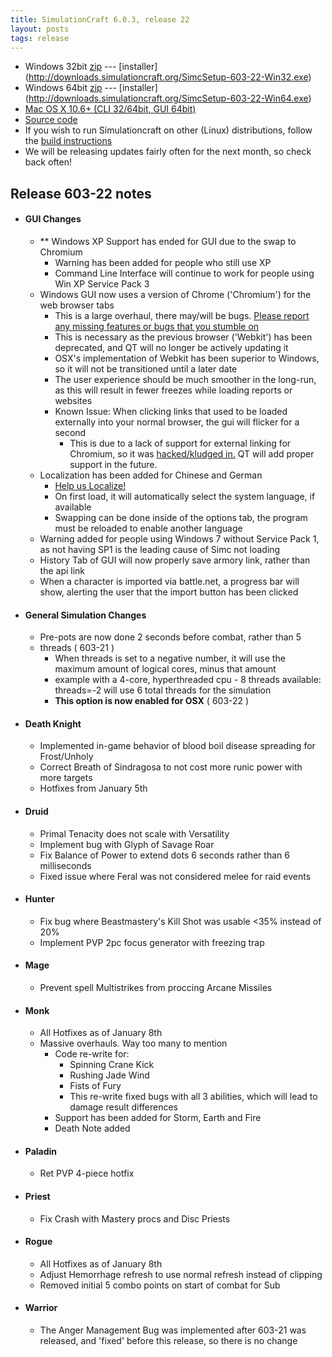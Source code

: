 ```yaml
---
title: SimulationCraft 6.0.3, release 22
layout: posts
tags: release
---
```

* Windows 32bit [zip](http://downloads.simulationcraft.org/simc-603-22-win32.zip) ---  [installer] (http://downloads.simulationcraft.org/SimcSetup-603-22-Win32.exe)
* Windows 64bit [zip](http://downloads.simulationcraft.org/simc-603-22-win64.zip) ---  [installer] (http://downloads.simulationcraft.org/SimcSetup-603-22-Win64.exe)
* [Mac OS X 10.6+ (CLI 32/64bit, GUI 64bit)](http://downloads.simulationcraft.org/simc-603-22-osx-x86.dmg)
* [Source code](http://downloads.simulationcraft.org/simc-603-22-source.zip)
* If you wish to run Simulationcraft on other (Linux) distributions, follow the [build instructions](http://code.google.com/p/simulationcraft/wiki/HowToBuild)
* We will be releasing updates fairly often for the next month, so check back often!
## Release 603-22 notes
* #### GUI Changes
  * ** Windows XP Support has ended for GUI due to the swap to Chromium 
    * Warning has been added for people who still use XP
	* Command Line Interface will continue to work for people using Win XP Service Pack 3
  * Windows GUI now uses a version of Chrome ('Chromium') for the web browser tabs
    * This is a large overhaul, there may/will be bugs. [Please report any missing features or bugs that you stumble on](https://code.google.com/p/simulationcraft/issues/list)
    * This is necessary as the previous browser ('Webkit') has been deprecated, and QT will no longer be actively updating it
    * OSX's implementation of Webkit has been superior to Windows, so it will not be transitioned until a later date
    * The user experience should be much smoother in the long-run, as this will result in fewer freezes while loading reports or websites
    * Known Issue: When clicking links that used to be loaded externally into your normal browser, the gui will flicker for a second
      * This is due to a lack of support for external linking for Chromium, so it was [hacked/kludged in.](https://code.google.com/p/simulationcraft/source/detail?r=31c2ffd8c0ca7eaf21dc70ac536f5b32c3a97fb4) QT will add proper support in the future. 
  * Localization has been added for Chinese and German
    * [Help us Localize!](https://code.google.com/p/simulationcraft/wiki/Localization)
	* On first load, it will automatically select the system language, if available
    * Swapping can be done inside of the options tab, the program must be reloaded to enable another language
  * Warning added for people using Windows 7 without Service Pack 1, as not having SP1 is the leading cause of Simc not loading  
  * History Tab of GUI will now properly save armory link, rather than the api link
  * When a character is imported via battle.net, a progress bar will show, alerting the user that the import button has been clicked
* #### General Simulation Changes
  * Pre-pots are now done 2 seconds before combat, rather than 5
  * threads ( 603-21 )
    * When threads is set to a negative number, it will use the maximum amount of logical cores, minus that amount
    * example with a 4-core, hyperthreaded cpu - 8 threads available: threads=-2 will use 6 total threads for the simulation
    * **This option is now enabled for OSX** ( 603-22 )
* #### Death Knight
  * Implemented in-game behavior of blood boil disease spreading for Frost/Unholy
  * Correct Breath of Sindragosa to not cost more runic power with more targets
  * Hotfixes from January 5th
* #### Druid
  * Primal Tenacity does not scale with Versatility
  * Implement bug with Glyph of Savage Roar
  * Fix Balance of Power to extend dots 6 seconds rather than 6 milliseconds
  * Fixed issue where Feral was not considered melee for raid events
* #### Hunter
  * Fix bug where Beastmastery's Kill Shot was usable <35% instead of 20%
  * Implement PVP 2pc focus generator with freezing trap
* #### Mage
  * Prevent spell Multistrikes from proccing Arcane Missiles
* #### Monk
  * All Hotfixes as of January 8th
  * Massive overhauls. Way too many to mention
    * Code re-write for:
      * Spinning Crane Kick
      * Rushing Jade Wind
      * Fists of Fury
	  * This re-write fixed bugs with all 3 abilities, which will lead to damage result differences
    * Support has been added for Storm, Earth and Fire
    * Death Note added
* #### Paladin
  * Ret PVP 4-piece hotfix
* #### Priest
  * Fix Crash with Mastery procs and Disc Priests
* #### Rogue
  * All Hotfixes as of January 8th
  * Adjust Hemorrhage refresh to use normal refresh instead of clipping
  * Removed initial 5 combo points on start of combat for Sub
* #### Warrior
  * The Anger Management Bug was implemented after 603-21 was released, and 'fixed' before this release, so there is no change